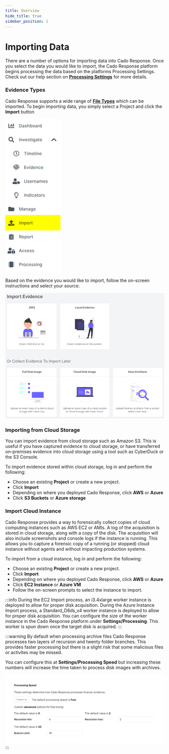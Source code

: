```yaml
---
title: Overview
hide_title: true
sidebar_position: 1
---
```


# Importing Data
There are a number of options for importing data into Cado Response. Once you select the data you would like to import, the Cado Response platform begins processing the data based on the platforms Processing Settings.  Check out our help section on **[Processing Settings](../../settings-reference/general-settings.md)** for more details.

### Evidence Types
Cado Response supports a wide range of **[File Types](data-types/filetypes.md)** which can be imported.  To begin importing data, you simply select a Project and click the **Import** button 

![Import Button](/img/import-button.png)

Based on the evidence you would like to import, follow the on-screen instructions and select your source.

![Import Data](/img/import.png)

### Importing from Cloud Storage
You can import evidence from cloud storage such as Amazon S3. This is useful if you have captured evidence to cloud storage, or have transferred on-premises evidence into cloud storage using a tool such as CyberDuck or the S3 Console.

To import evidence stored within cloud storage, log in and perform the following:
- Choose an existing **Project** or create a new project.
- Click **Import**
- Depending on where you deployed Cado Response, click **AWS** or **Azure**
- Click **S3 Buckets** or **Azure storage**

### Import Cloud Instance
Cado Response provides a way to forensically collect copies of cloud computing instances such as AWS EC2 or AMIs. A log of the acquisition is stored in cloud storage, along with a copy of the disk. The acquisition will also include screenshots and console logs if the instance is running.  This allows you to capture a forensic copy of a running (or stopped) cloud instance without agents and without impacting production systems.

To import from a cloud instance, log in and perform the following:
- Choose an existing **Project** or create a new project.
- Click **Import**
- Depending on where you deployed Cado Response, click **AWS** or **Azure**
- Click **EC2 Instance** or **Azure VM**
- Follow the on-screen prompts to select the instance to import.

:::info
During the EC2 Import process, an i3.4xlarge worker instance is deployed to allow for proper disk acquisition. During the Azure Instance Import process, a Standard_D8ds_v4 worker instance is deployed to allow for proper disk acquisition. You can configure the size of the worker instance in the Cado Response platform under **Settings/Processing**. This worker is spun down once the target disk is acquired.
:::

:::warning
By default when processing archive files Cado Response processes two layers of recursion and twenty folder branches. This provides faster processing but there is a slight risk that some malicious files or activites may be missed.

You can configure this at **Settings/Processing Speed** but increasing these numbers will increase the time taken to process disk images with archives.

![Processing Speed](/img/settings-processing-speed.png)
:::
